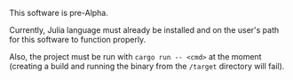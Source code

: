 This software is pre-Alpha.

Currently, Julia language must already be installed and on the user's path for this software to function properly.

Also, the project must be run with `cargo run -- <cmd>` at the moment (creating a build and running the binary from the `/target` directory will fail).